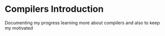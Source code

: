 # Compilers Introduction
Documenting my progress learning more about compilers and also to keep my motivated
